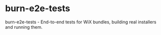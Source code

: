 # burn-e2e-tests
burn-e2e-tests - End-to-end tests for WiX bundles, building real installers and running them.
